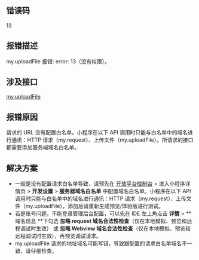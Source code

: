 ## 错误码
13

## 报错描述
my.uploadFile 报错: error: 13（没有权限）。

## 涉及接口
[my.uploadFile](https://opendocs.alipay.com/mini/api/kmq4hc)

## 报错原因
请求的 URL 没有配置白名单。小程序在以下 API 调用时只能与白名单中的域名进行通讯：HTTP 请求（my.request）、上传文件（my.uploadFile）。所请求的接口都需要添加服务端域名白名单。

## 解决方案

- 一般是没有配置请求白名单导致，请预先在 [开放平台控制台](https://open.alipay.com/mini/dev/list) > 进入小程序详情页 > **开发设置** > **服务器域名白名单** 中配置域名白名单。小程序在以下 API 调用时只能与白名单中的域名进行通讯：HTTP 请求（my.request）、上传文件（my.uploadFile），添加后请重新生成预览/体验版进行测试。
- 若是账号问题，不能登录管理后台配置，可以先在 IDE 左上角点击 **详情** > **域名信息 **下勾选 **忽略 request 域名合法性检查**（仅在本地模拟、预览和远程调试时生效） 或 **忽略 Webview 域名合法性检查**（仅在本地模拟、预览和远程调试时生效），再预览调试请求。
- my.uploadFile 请求的地址域名可能写错，导致跟配置的请求白名单域名不一致，请仔细检查。
